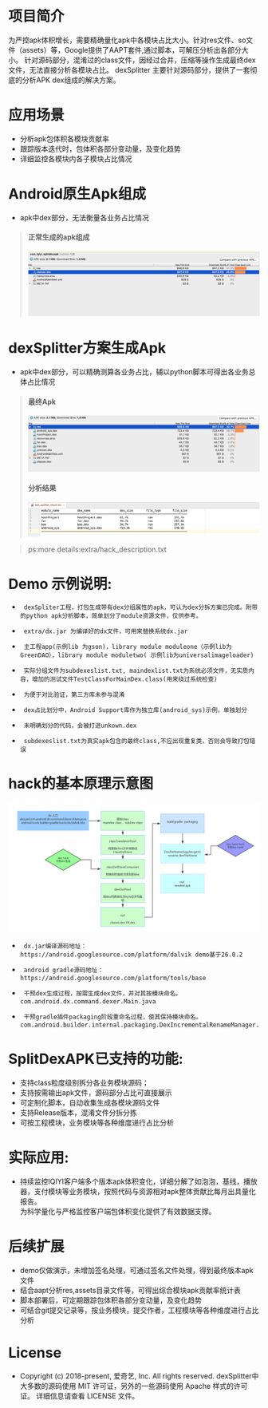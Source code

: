 # 项目简介
为严控apk体积增长，需要精确量化apk中各模块占比大小。针对res文件、so文件（assets）等，Google提供了AAPT套件,通过脚本，可解压分析出各部分大小。
针对源码部分，混淆过的class文件，因经过合并，压缩等操作生成最终dex文件，无法直接分析各模块占比。
dexSplitter 主要针对源码部分，提供了一套彻底的分析APK dex组成的解决方案。

# 应用场景
 
+	 分析apk包体积各模块贡献率
+ 	 跟踪版本迭代时，包体积各部分变动量，及变化趋势
+	 详细监控各模块内各子模块占比情况
	

# Android原生Apk组成
 
+	 apk中dex部分，无法衡量各业务占比情况

> ####  正常生成的apk组成
>![SplitDexApk](res/apk_origin_parse.png)

# dexSplitter方案生成Apk
+	 apk中dex部分，可以精确测算各业务占比，辅以python脚本可得出各业务总体占比情况

> ####  最终Apk
> ![SplitDexApk](res/dex_splitter_with_name.png)
> #### 分析结果
> ![SplitDexApk](res/parse_result.png )

> ps:more details:extra/hack_description.txt

# Demo 示例说明:
+	   dexSpliter工程，打包生成带有dex分组属性的apk，可认为dex分拆方案已完成。附带的python apk分析脚本，简单划分了module资源文件，仅供参考。
+	   extra/dx.jar 为编译好的dx文件，可用来替换系统dx.jar
+	   主工程app(示例lib 为gson)，library module moduleone（示例lib为GreenDAO），library module moduletwo( 示例lib为universalimageloader)
+	   实际分组文件为subdexeslist.txt, maindexlist.txt为系统必须文件，无实质内容，增加的测试文件TestClassForMainDex.class(用来绕过系统检查)
+	   为便于对比验证，第三方库未参与混淆
+	   dex占比划分中，Android Support库作为独立库(android_sys)示例，单独划分
+	   未明确划分的代码，会被打进unkown.dex
+	   subdexeslist.txt为真实apk包含的最终class,不应出现重复类，否则会导致打包错误


# hack的基本原理示意图
 ![SplitDexApk](res/dex_hack.png)


+	   dx.jar编译源码地址：    https://android.googlesource.com/platform/dalvik demo基于26.0.2
+	   android gradle源码地址：https://android.googlesource.com/platform/tools/base  
+	   干预dex生成过程，按需生成dex文件，并对其按模块命名。com.android.dx.command.dexer.Main.java 
+	   干预gradle插件packaging阶段重命名过程，使其保持模块命名。com.android.builder.internal.packaging.DexIncrementalRenameManager.java

# SplitDexAPK已支持的功能:

+	 支持class粒度级别拆分各业务模块源码；
+    支持按需输出apk文件，源码部分占比可直接展示
+	 可定制化脚本，自动收集生成各模块源码文件
+	 支持Release版本，混淆文件分拆分拣
+	 可按工程模块，业务模块等各种维度进行占比分析


# 实际应用:

+	 持续监控IQIYI客户端多个版本apk体积变化，详细分解了如泡泡，基线，播放器，支付模块等业务模块，按照代码与资源相对apk整体贡献比每月出具量化报告。<br>
     为科学量化与严格监控客户端包体积变化提供了有效数据支撑。


# 后续扩展
 
+	 demo仅做演示，未增加签名处理，可通过签名文件处理，得到最终版本apk文件
+	 结合aapt分析res,assets目录文件等，可得出综合模块apk贡献率统计表
+	 脚本部署后，可定期跟踪包体积各部分变动量，及变化趋势
+	 可结合git提交记录等，按业务模块，提交作者，工程模块等各种维度进行占比分析


# License
+ Copyright (c) 2018-present, 爱奇艺, Inc. All rights reserved.
dexSplitter中大多数的源码使用 MIT 许可证，另外的一些源码使用 Apache 样式的许可证。
详细信息请查看 LICENSE 文件。

	 

